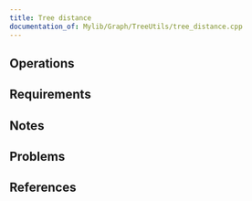 ```yaml
---
title: Tree distance
documentation_of: Mylib/Graph/TreeUtils/tree_distance.cpp
---
```


## Operations

## Requirements

## Notes

## Problems

## References
